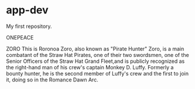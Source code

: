 # app-dev
My first repository.

 ONEPEACE

  ZORO 
  This is Roronoa Zoro, also known as "Pirate Hunter" Zoro, is a main combatant of the Straw Hat Pirates, one of their two swordsmen, one of the Senior Officers of the Straw Hat Grand Fleet,and is publicly recognized as the right-hand man of his crew's captain Monkey D. Luffy. Formerly a bounty hunter, he is the second member of Luffy's crew and the first to join it, doing so in the Romance Dawn Arc.
